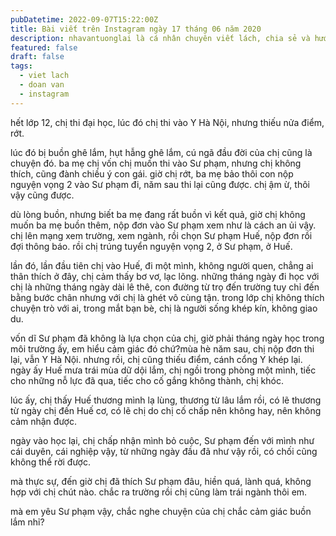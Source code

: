 ```yaml
---
pubDatetime: 2022-09-07T15:22:00Z
title: Bài viết trên Instagram ngày 17 tháng 06 năm 2020
description: nhavantuonglai là cá nhân chuyên viết lách, chia sẻ và hướng dẫn mọi người thuần thục hơn khi thực hành viết lách mỗi ngày qua những bài chia sẻ ngắn trên Instagram chính thức.
featured: false
draft: false
tags:
  - viet lach
  - doan van
  - instagram
---
```


hết lớp 12, chị thi đại học, lúc đó chị thi vào Y Hà Nội, nhưng thiếu nửa điểm, rớt.

lúc đó bị buồn ghê lắm, hụt hẫng ghê lắm, cú ngã đầu đời của chị cũng là chuyện đó. ba mẹ chị vốn chị muốn thi vào Sư phạm, nhưng chị không thích, cũng đành chiều ý con gái. giờ chị rớt, ba mẹ bảo thôi con nộp nguyện vọng 2 vào Sư phạm đi, năm sau thi lại cũng được. chị ậm ừ, thôi vậy cũng được.

dù lòng buồn, nhưng biết ba mẹ đang rất buồn vì kết quả, giờ chị không muốn ba mẹ buồn thêm, nộp đơn vào Sư phạm xem như là cách an ủi vậy. chị lên mạng xem trường, xem ngành, rồi chọn Sư phạm Huế, nộp đơn rồi đợi thông báo. rồi chị trúng tuyển nguyện vọng 2, ở Sư phạm, ở Huế.

lần đó, lần đầu tiên chị vào Huế, đi một mình, không người quen, chẳng ai thân thích ở đây, chị cảm thấy bơ vơ, lạc lõng. những tháng ngày đi học với chị là những tháng ngày dài lê thê, con đường từ trọ đến trường tuy chỉ đến bằng bước chân nhưng với chị là ghét vô cùng tận. trong lớp chị không thích chuyện trò với ai, trong mắt bạn bè, chị là người sống khép kín, không giao du.

vốn dĩ Sư phạm đã không là lựa chọn của chị, giờ phải tháng ngày học trong môi trường ấy, em hiểu cảm giác đó chứ?mùa hè năm sau, chị nộp đơn thi lại, vẫn Y Hà Nội. nhưng rồi, chị cũng thiếu điểm, cánh cổng Y khép lại. ngày ấy Huế mưa trái mùa dữ dội lắm, chị ngồi trong phòng một mình, tiếc cho những nỗ lực đã qua, tiếc cho cố gắng không thành, chị khóc.

lúc ấy, chị thấy Huế thương mình lạ lùng, thương từ lâu lắm rồi, có lẽ thương từ ngày chị đến Huế cơ, có lẽ chị do chị cố chấp nên không hay, nên không cảm nhận được.

ngày vào học lại, chị chấp nhận mình bỏ cuộc, Sư phạm đến với mình như cái duyên, cái nghiệp vậy, từ những ngày đầu đã như vậy rồi, có chối cũng không thể rời được.

mà thực sự, đến giờ chị đã thích Sư phạm đâu, hiền quá, lành quá, không hợp với chị chút nào. chắc ra trường rồi chị cũng làm trái ngành thôi em.

mà em yêu Sư phạm vậy, chắc nghe chuyện của chị chắc cảm giác buồn lắm nhỉ?
